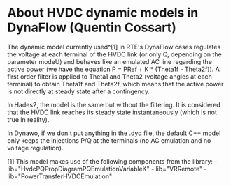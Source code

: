

About HVDC dynamic models in DynaFlow (Quentin Cossart)
=======================================================

The dynamic model currently used^[1] in RTE's DynaFlow cases regulates
the voltage at each terminal of the HVDC link (or only Q, depending on
the parameter modeU) and behaves like an emulated AC line regarding
the active power (we have the equation P = PRef + K * (Theta1f -
Theta2f)). A first order filter is applied to Theta1 and Theta2
(voltage angles at each terminal) to obtain Theta1f and Theta2f, which
means that the active power is not directly at steady state after a
contingency.

In Hades2, the model is the same but without the filtering. It is
considered that the HVDC link reaches its steady state instantaneously
(which is not true in reality).

In Dynawo, if we don't put anything in the .dyd file, the default C++
model only keeps the injections P/Q at the terminals (no AC emulation
and no voltage regulation).



[1] This model makes use of the following components from the library:
      -  lib="HvdcPQPropDiagramPQEmulationVariableK"
      -  lib="VRRemote"
      -  lib="PowerTransferHVDCEmulation"

